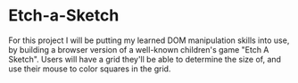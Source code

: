 # Etch-a-Sketch

For this project I will be putting my learned DOM manipulation skills into use, by building a browser version of a well-known children's game "Etch A Sketch".
Users will have a grid they'll be able to determine the size of, and use their mouse to color squares in the grid.